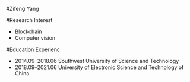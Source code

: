 #Zifeng Yang

#Research Interest
- Blockchain
- Computer vision

#Education Experienc
- 2014.09–2018.06 Southwest University of Science and Technology
- 2018.09–2021.06 University of Electronic Science and Technology of China
